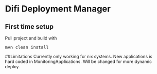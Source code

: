 # Difi Deployment Manager
## First time setup
Pull project and build with 
<pre>mvn clean install </pre>
##Limitations
Currently only working for nix systems.
New applications is hard coded in MonitoringApplications. Will be changed for more dynamic deploy. 